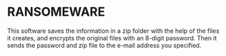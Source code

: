 # RANSOMEWARE
This software saves the information in a zip folder with the help of the files it creates, and encrypts the original files with an 8-digit password. Then it sends the password and zip file to the e-mail address you specified.
